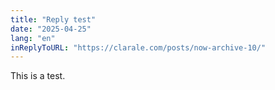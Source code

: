 ```yaml
---
title: "Reply test"
date: "2025-04-25"
lang: "en"
inReplyToURL: "https://clarale.com/posts/now-archive-10/"
---
```


This is a test.
